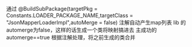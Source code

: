 
通过 @BuildSubPackage(targetPkg = Constants.LOADER_PACKAGE_NAME,targetClass = "JsonMapperLoaderImpl",autoMerge = false)
注解自动产生map列表
lib 的automerge为false，这样的话生成一个类将映射搞进去
主成功的automerge==true 根据注解处理，将之前生成的类合并